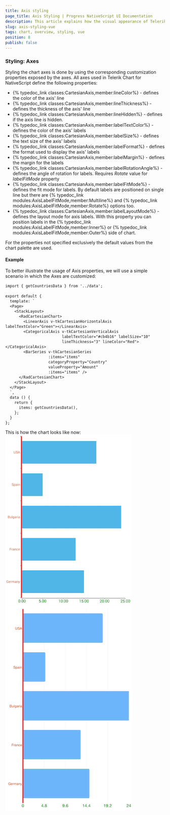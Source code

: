 ```yaml
---
title: Аxis styling
page_title: Axis Styling | Progress NativeScript UI Documentation
description: This article explains how the visual appearance of Telerik Chart's axis for NativeScript can be customized.
slug: axis-styling-vue
tags: chart, overview, styling, vue
position: 8
publish: false
---
```


### Styling: Axes
Styling the chart axes is done by using the corresponding customization properties exposed by the axes. All axes used in Telerik Chart for NativeScript define the following properties:

- {% typedoc_link classes:CartesianAxis,member:lineColor%} - defines the color of the axis' line
- {% typedoc_link classes:CartesianAxis,member:lineThickness%} - defines the thickness of the axis' line
- {% typedoc_link classes:CartesianAxis,member:lineHidden%} - defines if the axis line is hidden.
- {% typedoc_link classes:CartesianAxis,member:labelTextColor%} - defines the color of the axis' labels
- {% typedoc_link classes:CartesianAxis,member:labelSize%} - defines the text size of the axis' labels
- {% typedoc_link classes:CartesianAxis,member:labelFormat%} - defines the format used to display the axis' labels
- {% typedoc_link classes:CartesianAxis,member:labelMargin%} - defines the margin for the labels
- {% typedoc_link classes:CartesianAxis,member:labelRotationAngle%} - defines the angle of rotation for labels. Requires *Rotate* value for *labelFitMode* property
- {% typedoc_link classes:CartesianAxis,member:labelFitMode%} - defines the fit mode for labels. By default labels are positioned on single line but there are {% typedoc_link modules:AxisLabelFitMode,member:Multiline%} and {% typedoc_link modules:AxisLabelFitMode,member:Rotate%} options too.
- {% typedoc_link classes:CartesianAxis,member:labelLayoutMode%} - defines the layout mode for axis labels. With this property you can position labels in the {% typedoc_link modules:AxisLabelFitMode,member:Inner%} or {% typedoc_link modules:AxisLabelFitMode,member:Outer%} side of chart.

For the properties not specified exclusively the default values from the chart palette are used.

#### Example

To better illustrate the usage of Axis properties, we will use a simple scenario in which the Axes are customized:

```
import { getCountriesData } from '../data';

export default {
  template: `
  <Page>
    <StackLayout>
      <RadCartesianChart>
        <LinearAxis v-tkCartesianHorizontalAxis labelTextColor="Green"></LinearAxis>
        <CategoricalAxis v-tkCartesianVerticalAxis
                         labelTextColor="#cb4b16" labelSize="10"
                         lineThickness="3" lineColor="Red"></CategoricalAxis>
        <BarSeries v-tkCartesianSeries
                   :items="items"
                   categoryProperty="Country"
                   valueProperty="Amount"
                   :items="items" />
      </RadCartesianChart>
    </StackLayout>
  </Page>
  `,
  data () {
    return {
      items: getCountriesData(),
    };
  }
};
```

This is how the chart looks like now:
![Axis styling](images/axis_styling_android.png "Android") ![Axis styling](images/axis_styling_ios.png "iOS")